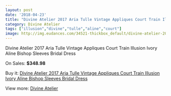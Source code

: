 ```yaml
---
layout: post
date: '2018-04-23'
title: "Divine Atelier 2017 Aria Tulle Vintage Appliques Court Train Illusion Ivory Aline Bishop Sleeves Bridal Dress"
category: Divine Atelier
tags: ["illusion","divine","tulle","aline","court"]
image: http://img.eudances.com/34521-thickbox_default/divine-atelier-2017-aria-tulle-vintage-appliques-court-train-illusion-ivory-aline-bishop-sleeves-bridal-dress.jpg
---
```

Divine Atelier 2017 Aria Tulle Vintage Appliques Court Train Illusion Ivory Aline Bishop Sleeves Bridal Dress

On Sales: **$348.98**
<a href="https://www.eudances.com/en/divine-atelier/10454-divine-atelier-2017-aria-tulle-vintage-appliques-court-train-illusion-ivory-aline-bishop-sleeves-bridal-dress.html"><amp-img layout="responsive" width="600" height="600" src="//img.eudances.com/34521-thickbox_default/divine-atelier-2017-aria-tulle-vintage-appliques-court-train-illusion-ivory-aline-bishop-sleeves-bridal-dress.jpg" alt="Divine Atelier 2017 Aria Tulle Vintage Appliques Court Train Illusion Ivory Aline Bishop Sleeves Bridal Dress 0" /></a>
<a href="https://www.eudances.com/en/divine-atelier/10454-divine-atelier-2017-aria-tulle-vintage-appliques-court-train-illusion-ivory-aline-bishop-sleeves-bridal-dress.html"><amp-img layout="responsive" width="600" height="600" src="//img.eudances.com/34522-thickbox_default/divine-atelier-2017-aria-tulle-vintage-appliques-court-train-illusion-ivory-aline-bishop-sleeves-bridal-dress.jpg" alt="Divine Atelier 2017 Aria Tulle Vintage Appliques Court Train Illusion Ivory Aline Bishop Sleeves Bridal Dress 1" /></a>

Buy it: [Divine Atelier 2017 Aria Tulle Vintage Appliques Court Train Illusion Ivory Aline Bishop Sleeves Bridal Dress](https://www.eudances.com/en/divine-atelier/10454-divine-atelier-2017-aria-tulle-vintage-appliques-court-train-illusion-ivory-aline-bishop-sleeves-bridal-dress.html "Divine Atelier 2017 Aria Tulle Vintage Appliques Court Train Illusion Ivory Aline Bishop Sleeves Bridal Dress")

View more: [Divine Atelier](https://www.eudances.com/en/115-divine-atelier "Divine Atelier")